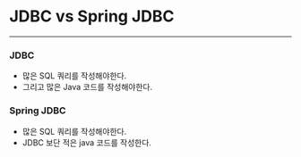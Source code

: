 # JDBC vs Spring JDBC

-------

### JDBC
- 많은 SQL 쿼리를 작성해야한다.
- 그리고 많은 Java 코드를 작성해야한다.

### Spring JDBC

- 많은 SQL 쿼리를 작성해야한다.
- JDBC 보단 적은 java 코드를 작성한다.

